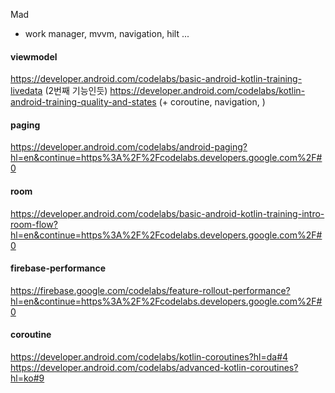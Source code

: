 
Mad
- work manager, mvvm, navigation, hilt ...

#### viewmodel
https://developer.android.com/codelabs/basic-android-kotlin-training-livedata
(2번째 기능인듯)
https://developer.android.com/codelabs/kotlin-android-training-quality-and-states (+ coroutine, navigation, )

#### paging
https://developer.android.com/codelabs/android-paging?hl=en&continue=https%3A%2F%2Fcodelabs.developers.google.com%2F#0

#### room
https://developer.android.com/codelabs/basic-android-kotlin-training-intro-room-flow?hl=en&continue=https%3A%2F%2Fcodelabs.developers.google.com%2F#0

#### firebase-performance
https://firebase.google.com/codelabs/feature-rollout-performance?hl=en&continue=https%3A%2F%2Fcodelabs.developers.google.com%2F#0

#### coroutine
https://developer.android.com/codelabs/kotlin-coroutines?hl=da#4
https://developer.android.com/codelabs/advanced-kotlin-coroutines?hl=ko#9




<!--stackedit_data:
eyJoaXN0b3J5IjpbMTM0NzA1MjY3MiwtMTkyNTA2MzI2Nyw1MT
Y5MzE0OTEsODQ4MTA0NTEyLC0xMTc2OTE2NjM1LC0xMDg3NTQ0
MzM4LC0xODAwMjc2Mjc4XX0=
-->